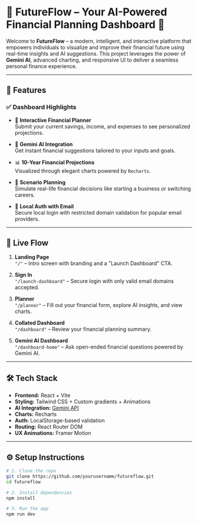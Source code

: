 # 🌟 FutureFlow – Your AI-Powered Financial Planning Dashboard 💸

Welcome to **FutureFlow** – a modern, intelligent, and interactive platform that empowers individuals to visualize and improve their financial future using real-time insights and AI suggestions. This project leverages the power of **Gemini AI**, advanced charting, and responsive UI to deliver a seamless personal finance experience.

---

## 📌 Features

### ✅ Dashboard Highlights
- 🎯 **Interactive Financial Planner**  
  Submit your current savings, income, and expenses to see personalized projections.

- 🧠 **Gemini AI Integration**  
  Get instant financial suggestions tailored to your inputs and goals.

- 📊 **10-Year Financial Projections**  
  Visualized through elegant charts powered by `Recharts`.

- 🔄 **Scenario Planning**  
  Simulate real-life financial decisions like starting a business or switching careers.

- 🔐 **Local Auth with Email**  
  Secure local login with restricted domain validation for popular email providers.

---

## 🚀 Live Flow

1. **Landing Page**  
   `"/"` – Intro screen with branding and a "Launch Dashboard" CTA.

2. **Sign In**  
   `"/launch-dashboard"` – Secure login with only valid email domains accepted.

3. **Planner**  
   `"/planner"` – Fill out your financial form, explore AI insights, and view charts.

4. **Collated Dashboard**  
   `"/dashboard"` – Review your financial planning summary.

5. **Gemini AI Dashboard**  
   `"/dashboard-home"` – Ask open-ended financial questions powered by Gemini AI.

---

## 🛠️ Tech Stack

- **Frontend:** React + Vite
- **Styling:** Tailwind CSS + Custom gradients + Animations
- **AI Integration:** [Gemini API](https://ai.google.dev/)
- **Charts:** Recharts
- **Auth:** LocalStorage-based validation
- **Routing:** React Router DOM
- **UX Animations:** Framer Motion

---

## ⚙️ Setup Instructions

```bash
# 1. Clone the repo
git clone https://github.com/yourusername/futureflow.git
cd futureflow

# 2. Install dependencies
npm install

# 3. Run the app
npm run dev
